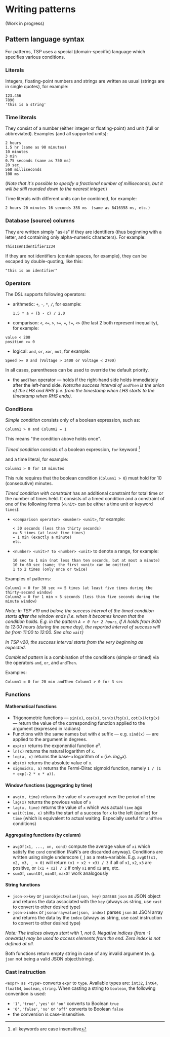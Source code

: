 # Writing patterns

(Work in progress)

## Pattern language syntax

For patterns, TSP uses a special (domain-specific) language which
specifies various conditions.

### Literals

Integers, floating-point numbers and strings are written as usual
(strings are in single quotes), for example:
```
123.456
7890
'this is a string'
```

### Time literals
They consist of a number (either integer or floating-point) and unit
(full or abbreviated). Examples (and all supported units):
```
2 hours
1.5 hr (same as 90 minutes)
10 minutes
3 min
0.75 seconds (same as 750 ms)
20 sec
568 milliseconds
100 ms
```

(_Note that it's possible to specify a fractional number of milliseconds,
 but it will be still rounded down to the nearest integer._)

Time literals with different units can be combined, for example:
```
2 hours 20 minutes 16 seconds 358 ms  (same as 8416358 ms, etc.)
```

### Database (source) columns

They are written simply "as-is" if they are identifiers (thus beginning
with a letter, and containing only alpha-numeric characters).
For example:
```
ThisIsAnIdentifier1234
```
If they are not identifiers (contain spaces, for example), they can
be escaped by double-quoting, like this:
```
"this is an identifier"
```

### Operators

The DSL supports following operators:
- arithmetic: `+`, `-`, `*`, `/`, for example:
    ````
    1.5 * a + (b - c) / 2.0
    ````
- comparison: `<`, `<=`, `>`, `>=`, `=`, `!=`, `<>` (the last 2 both
represent inequality), for example:
```
value < 200
position >= 0
```
- logical: `and`, `or`, `xor`, `not`, for example:
```
Speed >= 0 and (Voltage > 3400 or Voltage < 2700)
```

In all cases, parentheses can be used to override the default priority.

- the `andThen` operator &#8212; holds if the right-hand side holds
immediately after the left-hand side. _Note:the success interval of
`andThen` is the union of the LHS and RHS (i.e. from the timestamp
when LHS starts to the timestamp when RHS ends)._

### Conditions

_Simple condition_ consists only of a boolean expression, such as:
```
Column1 > 0 and Column2 = 1
```
This means "the condition above holds once".

_Timed condition_ consists of a boolean expression, `for` keyword [^1]

and a time literal, for example:
```
Column1 > 0 for 10 minutes
```
This rule requires that the boolean condition (`Column1 > 0`) must
hold for 10 (consecutive) minutes.

_Timed condition with constraint_ has an additional constraint for
total time or the number of times held. It consists of a timed
condition and a constraint of one of the following forms (`<unit>`
can be either a time unit or keyword `times`):
- `<comparison operator> <number> <unit>`, for example:
    ```
    < 30 seconds (less than thirty seconds)
    >= 5 times (at least five times)
    = 1 min (exactly a minute)
    etc.
    ```
- `<number> <unit>? to <number> <unit>` to denote a range, for example:
    ```
    10 sec to 1 min (not less than ten seconds, but at most a minute)
    10 to 60 sec (same; the first <unit> can be omitted)
    1 to 2 times (only once or twice)
    ```

Examples of patterns:
```
Column1 > 0 for 30 sec >= 5 times (at least five times during the thirty-second window)
Column2 = 0 for 1 min < 5 seconds (less than five seconds during the minute window)
```

_Note: In TSP v19 and below, the success interval of the timed condition starts **after** 
the window ends (i.e. when it becomes known that the condition holds.
E.g. in the pattern `A > 0 for 2 hours`, if A holds from 9:00 to 12:00
hours (during the same day), the reported interval of success will be
from 11:00 to 12:00. See also `wait`)_

_In TSP v20, the success interval starts from the very beginning as expected._

_Combined pattern_ is a combination of the conditions (simple or timed)
via the operators `and`, `or`, and `andThen`.

Examples:
```
Column1 = 0 for 20 min andThen Column1 > 0 for 3 sec
```



### Functions
#### Mathematical functions
- Trigonometric functions &#8212; `sin(x)`, `cos(x)`, `tan(x)`/`tg(x)`,
 `cot(x)`/`ctg(x)` &#8212; return the value of the corresponding function
 applied to the argument (expressed in radians)
- Functions with the same names but with `d` suffix &#8212; e.g.
 `sind(x)` &#8212; are applied to the argument in degrees.
- `exp(x)` returns the exponential function _e<sup>x</sup>_.
- `ln(x)` returns the natural logarithm of `x`.
- `log(a, x)` returns the base-`a` logarithm of `x`
(i.e. _log<sub>a</sub>x_).
- `abs(x)` returns the absolute value of `x`.
- `sigmoid(x, a)` returns the Fermi-Dirac sigmoid function, namely
`1 / (1 + exp(-2 * x * a))`.
#### Window functions (aggregating by time)
- `avg(x, time)` returns the value of `x` averaged over the period of
`time`
- `lag(x)` returns the previous value of `x`
- `lag(x, time)` returns the value of `x` which was actual `time` ago
- `wait(time, x)` shifts the start of a success for `x` 
to the left (earlier) for `time` (which is equivalent to actual waiting.
Especially useful for `andThen` conditions)
#### Aggregating functions (by column)
- `avgOf(x1, ..., xn, cond)` compute the average value of `xi` which
satisfy the `cond` condition (NaN's are discarded anyway).
Conditions are written using single underscore (`_`) as a meta-variable.
E.g. `avgOf(x1, x2, x3, _ > 0)` will return `(x1 + x2 + x3) / 3` if
all of `x1`, `x2`, `x3` are positive, or `(x1 + x2) / 2` if only
`x1` and `x2` are, etc.
- `sumOf`, `countOf`, `minOf`, `maxOf` work analogously
#### String functions
- `json->>key` or `jsonobjectvalue(json, key)` parses `json` as JSON object and returns the
data associated with the `key` (always as string, use `cast` to convert to other desired type)
- `json->index` or `jsonarrayvalue(json, index)` parses `json` as JSON array and returns the
data by the `index` (always as string, use cast instruction to convert to other desired type)

_Note: The indices always start with 1, not 0. Negative indices (from -1 onwards) may be used_
_to access elements from the end. Zero index is not defined at all._

Both functions return empty string in case of any invalid argument 
(e. g. `json` not being a valid JSON object/string).


### Cast instruction
`<expr> as <type>` converts `expr` to `type`. Available types are: 
`int32`, `int64`, `float64`, `boolean`, `string`.
When casting a string to `boolean`, the following convention is used:
- `'1'`, `'true'`, `'yes'` or `'on'` converts to Boolean `true`
- `'0'`, `'false'`, `'no'` or `'off'` converts to Boolean `false`
- the conversion is case-insensitive.

[^1]: all keywords are case insensitive